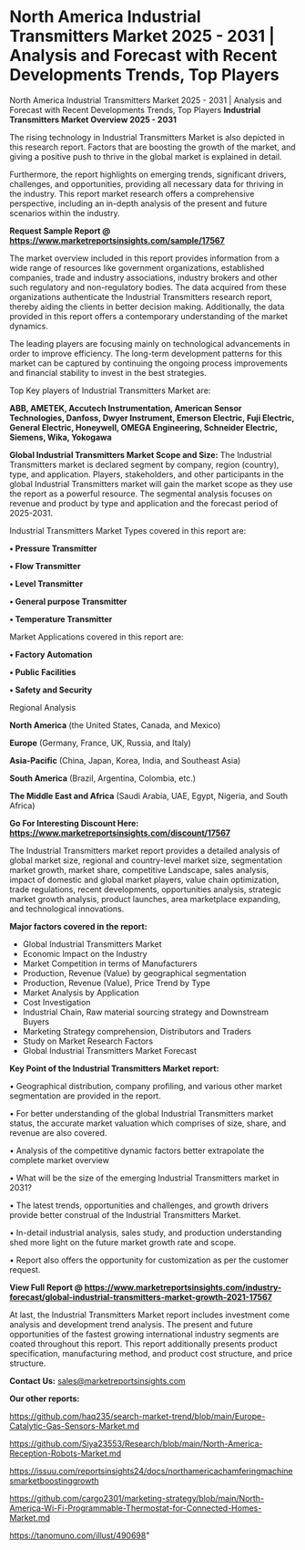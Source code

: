 # North America Industrial Transmitters Market 2025 - 2031 | Analysis and Forecast with Recent Developments Trends, Top Players
North America Industrial Transmitters Market 2025 - 2031 | Analysis and Forecast with Recent Developments Trends, Top Players
<Strong> Industrial Transmitters Market Overview 2025 - 2031</strong>

The rising technology in Industrial Transmitters Market is also depicted in this research report. Factors that are boosting the growth of the market, and giving a positive push to thrive in the global market is explained in detail.

Furthermore, the report highlights on emerging trends, significant drivers, challenges, and opportunities, providing all necessary data for thriving in the industry. This report market research offers a comprehensive perspective, including an in-depth analysis of the present and future scenarios within the industry.

<strong>Request Sample Report @ <a href=https://www.marketreportsinsights.com/sample/17567>https://www.marketreportsinsights.com/sample/17567</a></strong>

The market overview included in this report provides information from a wide range of resources like government organizations, established companies, trade and industry associations, industry brokers and other such regulatory and non-regulatory bodies. The data acquired from these organizations authenticate the Industrial Transmitters research report, thereby aiding the clients in better decision making. Additionally, the data provided in this report offers a contemporary understanding of the market dynamics.

The leading players are focusing mainly on technological advancements in order to improve efficiency. The long-term development patterns for this market can be captured by continuing the ongoing process improvements and financial stability to invest in the best strategies.

Top Key players of Industrial Transmitters Market are:

<strong>ABB, AMETEK, Accutech Instrumentation, American Sensor Technologies, Danfoss, Dwyer Instrument, Emerson Electric, Fuji Electric, General Electric, Honeywell, OMEGA Engineering, Schneider Electric, Siemens, Wika, Yokogawa</strong>

<strong><b>Global Industrial Transmitters Market Scope and Size:</b></strong>
The Industrial Transmitters market is declared segment by company, region (country), type, and application. Players, stakeholders, and other participants in the global Industrial Transmitters market will gain the market scope as they use the report as a powerful resource. The segmental analysis focuses on revenue and product by type and application and the forecast period of 2025-2031.

Industrial Transmitters Market Types covered in this report are:

<strong>• Pressure Transmitter

• Flow Transmitter

• Level Transmitter

• General purpose Transmitter

• Temperature Transmitter</strong>

Market Applications covered in this report are:

<strong>• Factory Automation

• Public Facilities

• Safety and Security</strong> 

Regional Analysis

<strong>North America</strong> (the United States, Canada, and Mexico)

<strong>Europe</strong> (Germany, France, UK, Russia, and Italy)

<strong>Asia-Pacific</strong> (China, Japan, Korea, India, and Southeast Asia)

<strong>South America</strong> (Brazil, Argentina, Colombia, etc.)

<strong>The Middle East and Africa</strong> (Saudi Arabia, UAE, Egypt, Nigeria, and South Africa)

<strong>Go For Interesting Discount Here: <a href=https://www.marketreportsinsights.com/discount/17567>https://www.marketreportsinsights.com/discount/17567</a></strong>

The Industrial Transmitters market report provides a detailed analysis of global market size, regional and country-level market size, segmentation market growth, market share, competitive Landscape, sales analysis, impact of domestic and global market players, value chain optimization, trade regulations, recent developments, opportunities analysis, strategic market growth analysis, product launches, area marketplace expanding, and technological innovations.

<strong><b>Major factors covered in the report:</b></strong>
<ul>
  <li>Global Industrial Transmitters Market </li>
  <li>Economic Impact on the Industry</li>
  <li>Market Competition in terms of Manufacturers</li>
  <li>Production, Revenue (Value) by geographical segmentation</li>
  <li>Production, Revenue (Value), Price Trend by Type</li>
  <li>Market Analysis by Application</li>
  <li>Cost Investigation</li>
  <li>Industrial Chain, Raw material sourcing strategy and Downstream Buyers</li>
  <li>Marketing Strategy comprehension, Distributors and Traders</li>
  <li>Study on Market Research Factors</li>
  <li>Global Industrial Transmitters Market Forecast</li>
</ul>

<strong><b>Key Point of the Industrial Transmitters Market report:</b></strong>

• Geographical distribution, company profiling, and various other market segmentation are provided in the report.

• For better understanding of the global Industrial Transmitters market status, the accurate market valuation which comprises of size, share, and revenue are also covered.

• Analysis of the competitive dynamic factors better extrapolate the complete market overview

• What will be the size of the emerging Industrial Transmitters market in 2031?

• The latest trends, opportunities and challenges, and growth drivers provide better construal of the Industrial Transmitters Market.

• In-detail industrial analysis, sales study, and production understanding shed more light on the future market growth rate and scope.

• Report also offers the opportunity for customization as per the customer request.

<strong><b>View Full Report @ <a href=https://www.marketreportsinsights.com/industry-forecast/global-industrial-transmitters-market-growth-2021-17567>https://www.marketreportsinsights.com/industry-forecast/global-industrial-transmitters-market-growth-2021-17567</a></b></strong>


At last, the Industrial Transmitters Market report includes investment come analysis and development trend analysis. The present and future opportunities of the fastest growing international industry segments are coated throughout this report. This report additionally presents product specification, manufacturing method, and product cost structure, and price structure.

<strong>Contact Us:</strong>
sales@marketreportsinsights.com

<strong>Our other reports:</strong>

<a href=https://github.com/haq235/search-market-trend/blob/main/Europe-Catalytic-Gas-Sensors-Market.md>https://github.com/haq235/search-market-trend/blob/main/Europe-Catalytic-Gas-Sensors-Market.md</a>

<a href=https://github.com/Siya23553/Research/blob/main/North-America-Reception-Robots-Market.md>https://github.com/Siya23553/Research/blob/main/North-America-Reception-Robots-Market.md</a>

<a href=https://issuu.com/reportsinsights24/docs/northamericachamferingmachinesmarketboostinggrowth>https://issuu.com/reportsinsights24/docs/northamericachamferingmachinesmarketboostinggrowth</a>

<a href=https://github.com/cargo2301/marketing-strategy/blob/main/North-America-Wi-Fi-Programmable-Thermostat-for-Connected-Homes-Market.md>https://github.com/cargo2301/marketing-strategy/blob/main/North-America-Wi-Fi-Programmable-Thermostat-for-Connected-Homes-Market.md</a>

<a href=https://tanomuno.com/illust/490698>https://tanomuno.com/illust/490698</a>"
